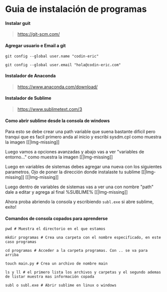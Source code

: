 # Guia de instalación de programas

#### Instalar guit
> https://git-scm.com/

#### Agregar usuario e Email a git
```
git config --global user.name "codin-eric"
```
```
git config --global user.email "hola@codin-eric.com"
```

#### Instalador de Anaconda
> https://www.anaconda.com/download/

#### Instalador de Sublime
> https://www.sublimetext.com/3

#### Como abrir sublime desde la consola de windows
Para esto se debe crear una path variable que suena bastante dificil pero tranqui que es facil
primero anda al inicio y escribi sysdm.cpl como muestra la imagen
[[|Img-missing]]

Luego vamos a opciones avanzadas y abajo vas a ver "variables de entorno..." como muestra la imagen
[[|Img-missing]]

Luego en variables de sistemas debes agregar una nueva con los siguientes parametros. Ojo de poner la dirección donde instalaste tu sublime
[[|Img-missing]]
[[|Img-missing]]

Luego dentro de variables de sistemas vas a ver una con nombre "path" dale a editar y agrega al final %SUBLIME%
[[|Img-missing]]

Ahora proba abriendo la consola y escribiendo `subl.exe` si abre sublime, exito!

#### Comandos de consola copados para aprenderse
```
pwd # Muestra el directorio en el que estamos
```
```
mkdir programas # Crea una carpeta con el nombre especificado, en este caso programas
```
```
cd programas # Acceder a la carpeta programas. Con .. se va para arriba
```
```
touch main.py # Crea un archivo de nombre main
```
```
ls y ll # el primero lista los archivos y carpetas y el segundo ademas de listar muestra mas información copada
```
```
subl o subl.exe # Abrir sublime en linux o windows
```
